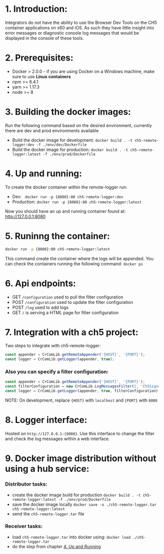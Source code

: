 # 1. Introduction:
Integrators do not have the ability to use the Browser Dev Tools on the CH5 container applications on x60 and iOS. As such they have little insight into error messages or diagnostic console log messages that would be displayed in the console of these tools.

# 2. Prerequisites:
- Docker > 2.0.0 - if you are using Docker on a Windows machine, make sure to use **Linux containers**
- npm >= 6.4.1
- yarn >= 1.17.3
- node >= 8

# 3. Building the docker images:
Run the following command based on the desired environment, currently there are dev and prod environments available
- Build the docker image for development: `docker build . -t ch5-remote-logger:dev -f ./env/dev/Dockerfile`
- Build the docker image for production: `docker build . -t ch5-remote-logger:latest -f ./env/prod/Dockerfile`

# 4. Up and running:
To create the docker container within the remote-logger run:
- Dev: ``` docker run -p {8080}:80 ch5-remote-logger:dev```
- Production: ```docker run -p {8080}:80 ch5-remote-logger:latest ```

Now you should have an up and running container found at: http://127.0.0.1:8080

# 5. Runinng the container:
```bash
docker run -p {8080}:80 ch5-remote-logger:latest
```
This command create the container where the logs will be appended. You can check the containers running the following command: `docker ps`

# 6. Api endpoints:
- GET `/configuration` used to pull the filter configuration
- POST `/configuration` used to update the filter configuration
- POST `/log` used to add logs
- GET `/` is serving a HTML page for filter configuration 

# 7. Integration with a ch5 project:
Two steps to integrate with ch5-remote-logger:
```javascript
const appender = CrComLib.getRemoteAppender('{HOST}', '{PORT}');
const logger = CrComLib.getLogger(appender, true);
```
### Also you can specify a filter configuration:
```javascript
const appender = CrComLib.getRemoteAppender('{HOST}', '{PORT}');
const filterConfiguration = new CrComLib.LogMessagesFilter(2, 'Ch5SignalBridge.publish', 'send_event_on_tap');
const logger = CrComLib.getLogger(appender, true, filterConfiguration);
```

NOTE: On development, replace `{HOST}` with `localhost` and `{PORT}` with `8080`

# 8. Logger interface:
Hosted on `http://127.0.0.1:{8080}`. Use this interface to change the filter and check the log messages within a web interface. 

# 9. Docker image distribution without using a hub service:

### Distributor tasks:
- create the docker image build for production `docker build . -t ch5-remote-logger:latest -f ./env/prod/Dockerfile`
- save the docker image locally `docker save -o ./ch5-remote-logger.tar ch5-remote-logger:latest`
- send the `ch5-remote-logger.tar` file

### Receiver tasks:
- load `ch5-remote-logger.tar` into docker using: `docker load ./ch5-remote-logger.tar`
- do the step from chapter [4. Up and Running](#4-up-and-running)
